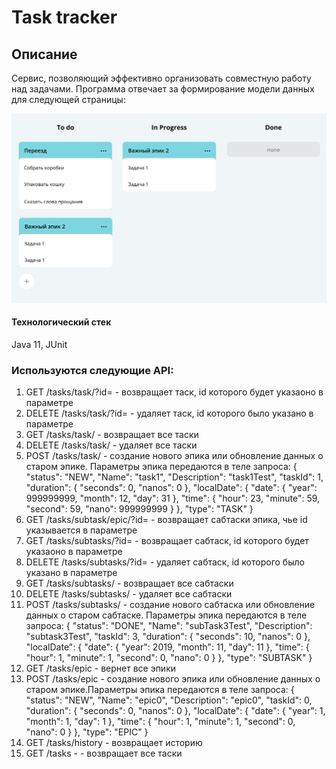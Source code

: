 # Task tracker

## Описание
Сервис, позволяющий эффективно организовать совместную работу 
над задачами. Программа отвечает за формирование модели 
данных для следующей страницы:

![](taskTracker.png)

#### Технологический стек
Java 11, JUnit

### Используются следующие API:
1. GET /tasks/task/?id= - возвращает таск, id которого будет указаоно в параметре
2. DELETE /tasks/task/?id= - удаляет таск, id которого было указано в параметре
3. GET /tasks/task/ - возвращает все таски
4. DELETE /tasks/task/ - удаляет все таски
5. POST /tasks/task/ - создание нового эпика или обновление данных о старом эпике. Параметры эпика передаются в теле запроса:
{ "status": "NEW", "Name": "task1", "Description": "task1Test", "taskId": 1, "duration": { "seconds": 0, "nanos": 0 }, "localDate": { "date": { "year": 999999999, "month": 12, "day": 31 }, "time": { "hour": 23, "minute": 59, "second": 59, "nano": 999999999 } }, "type": "TASK" }
6. GET /tasks/subtask/epic/?id= - возвращает сабтаски эпика, чье id указывается в параметре
7. GET /tasks/subtasks/?id= - возвращает сабтаск, id которого будет указаоно в параметре
8. DELETE /tasks/subtasks/?id= - удаляет сабтаск, id которого было указано в параметре
9. GET /tasks/subtasks/ - возвращает все сабтаски
10. DELETE /tasks/subtasks/ - удаляет все сабтаски
11. POST /tasks/subtasks/ - создание нового сабтаска или обновление данных о старом сабтаске. Параметры эпика передаются в теле запроса:
{ "status": "DONE", "Name": "subTask3Test", "Description": "subtask3Test", "taskId": 3, "duration": { "seconds": 10, "nanos": 0 }, "localDate": { "date": { "year": 2019, "month": 11, "day": 11 }, "time": { "hour": 1, "minute": 1, "second": 0, "nano": 0 } }, "type": "SUBTASK" }
12. GET /tasks/epic - вернет все эпики
13. POST /tasks/epic - создание нового эпика или обновление данных о старом эпике.Параметры эпика передаются в теле запроса:
{ "status": "NEW", "Name": "epic0", "Description": "epic0", "taskId": 0, "duration": { "seconds": 0, "nanos": 0 }, "localDate": { "date": { "year": 1, "month": 1, "day": 1 }, "time": { "hour": 1, "minute": 1, "second": 0, "nano": 0 } }, "type": "EPIC" } 
14. GET /tasks/history - возвращает историю 
15. GET /tasks - - возвращает все таски